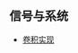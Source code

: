 ## 信号与系统

- [卷积实现](https://blog.csdn.net/weixin_44723106/article/details/106144414?spm=1001.2101.3001.6650.5)
